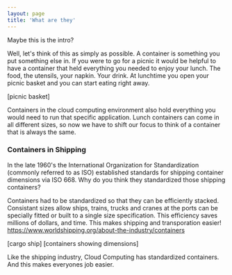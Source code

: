 ```yaml
---
layout: page
title: 'What are they'
---
```


Maybe this is the intro?

Well, let's think of this as simply as possible. A container is something you put something else in. If you were to go for a picnic it would be helpful to have a container that held everything you needed to enjoy your lunch. The food, the utensils, your napkin. Your drink. At lunchtime you open your picnic basket and you can start eating right away.  

[picnic basket] 

Containers in the cloud computing environment also hold everything you would need to run that specific application. Lunch containers can come in all different sizes, so now we have to shift our focus to think of a container that is always the same.  

### Containers in Shipping

In the late 1960's the International Organization for Standardization (commonly referred to as ISO) established standards for shipping container dimensions via ISO 668. Why do you think they standardized those shipping containers? 

Containers had to be standardized so that they can be efficiently stacked. Consistant sizes allow ships, trains, trucks and cranes at the ports can be specially fitted or built to a single size specification. This efficiency saves millions of dollars, and time. This makes shipping and transporation easier!  https://www.worldshipping.org/about-the-industry/containers 

[cargo ship] [containers showing dimensions] 

Like the shipping industry, Cloud Computing has standardized containers. And this makes everyones job easier.  